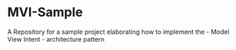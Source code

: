 # MVI-Sample
A Repository for a sample project elaborating how to implement the - Model View Intent - architecture pattern
